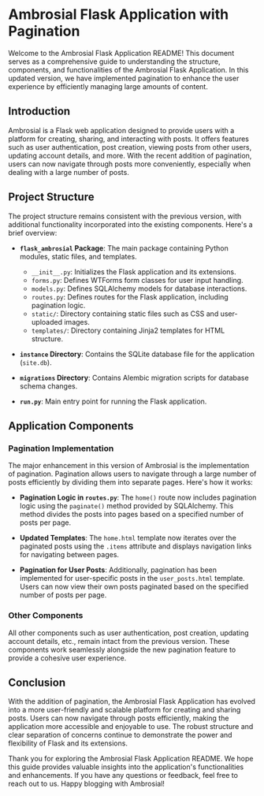 # Ambrosial Flask Application with Pagination

Welcome to the Ambrosial Flask Application README! This document serves as a comprehensive guide to understanding the structure, components, and functionalities of the Ambrosial Flask Application. In this updated version, we have implemented pagination to enhance the user experience by efficiently managing large amounts of content.

## Introduction

Ambrosial is a Flask web application designed to provide users with a platform for creating, sharing, and interacting with posts. It offers features such as user authentication, post creation, viewing posts from other users, updating account details, and more. With the recent addition of pagination, users can now navigate through posts more conveniently, especially when dealing with a large number of posts.

## Project Structure

The project structure remains consistent with the previous version, with additional functionality incorporated into the existing components. Here's a brief overview:

- **`flask_ambrosial` Package**: The main package containing Python modules, static files, and templates.
  - `__init__.py`: Initializes the Flask application and its extensions.
  - `forms.py`: Defines WTForms form classes for user input handling.
  - `models.py`: Defines SQLAlchemy models for database interactions.
  - `routes.py`: Defines routes for the Flask application, including pagination logic.
  - `static/`: Directory containing static files such as CSS and user-uploaded images.
  - `templates/`: Directory containing Jinja2 templates for HTML structure.

- **`instance` Directory**: Contains the SQLite database file for the application (`site.db`).

- **`migrations` Directory**: Contains Alembic migration scripts for database schema changes.

- **`run.py`**: Main entry point for running the Flask application.

## Application Components

### Pagination Implementation

The major enhancement in this version of Ambrosial is the implementation of pagination. Pagination allows users to navigate through a large number of posts efficiently by dividing them into separate pages. Here's how it works:

- **Pagination Logic in `routes.py`**: The `home()` route now includes pagination logic using the `paginate()` method provided by SQLAlchemy. This method divides the posts into pages based on a specified number of posts per page.
  
- **Updated Templates**: The `home.html` template now iterates over the paginated posts using the `.items` attribute and displays navigation links for navigating between pages.
  
- **Pagination for User Posts**: Additionally, pagination has been implemented for user-specific posts in the `user_posts.html` template. Users can now view their own posts paginated based on the specified number of posts per page.

### Other Components

All other components such as user authentication, post creation, updating account details, etc., remain intact from the previous version. These components work seamlessly alongside the new pagination feature to provide a cohesive user experience.

## Conclusion

With the addition of pagination, the Ambrosial Flask Application has evolved into a more user-friendly and scalable platform for creating and sharing posts. Users can now navigate through posts efficiently, making the application more accessible and enjoyable to use. The robust structure and clear separation of concerns continue to demonstrate the power and flexibility of Flask and its extensions.

Thank you for exploring the Ambrosial Flask Application README. We hope this guide provides valuable insights into the application's functionalities and enhancements. If you have any questions or feedback, feel free to reach out to us. Happy blogging with Ambrosial!
